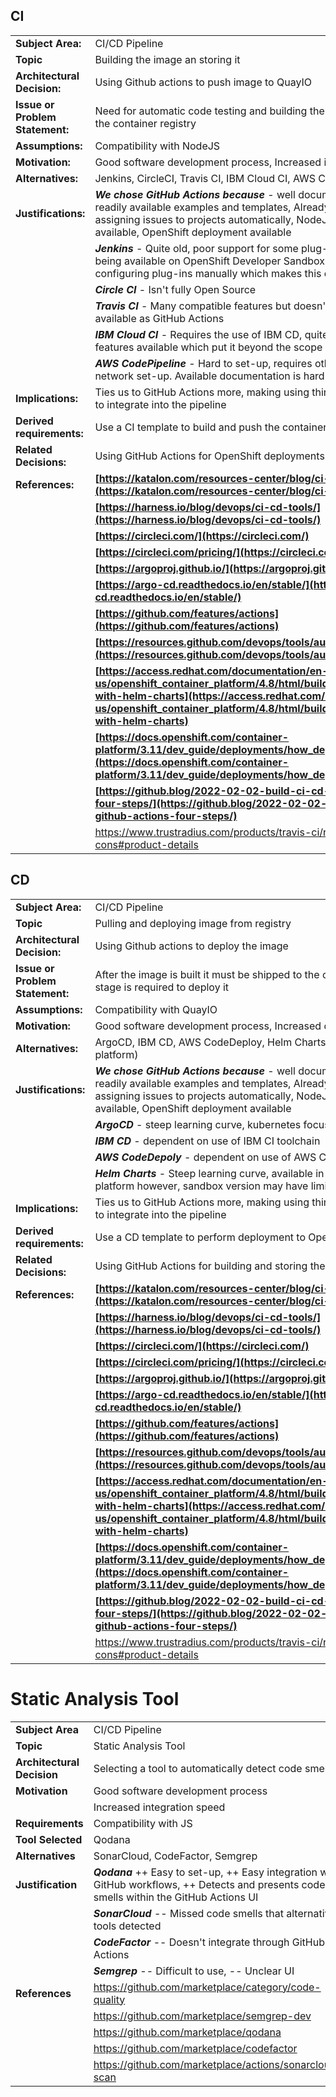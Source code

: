 ## CI
|  |  |
|--|--|
| **Subject Area:** | CI/CD Pipeline|
| **Topic** | Building the image an storing it|
| **Architectural Decision:** | Using Github actions to push image to QuayIO |
| **Issue or Problem Statement:** | Need for automatic code testing and building the image to then be stored in the container registry |
| **Assumptions:** | Compatibility with NodeJS |
| **Motivation:** | Good software development process, Increased integration speed |
| **Alternatives:** | Jenkins, CircleCI, Travis CI, IBM Cloud CI, AWS CodePipeline |
| **Justifications:** | ***We chose GitHub Actions because*** - well documented, easy-of-use, readily available examples and templates, Already using GitHub Actions for assigning issues to projects automatically, NodeJS build and test workflow available, OpenShift deployment available 
| |***Jenkins*** - Quite old, poor support for some plug-ins, extra set-up, despite being available on OpenShift Developer Sandbox there is no possibility for configuring plug-ins manually which makes this entirely not feasible |
||***Circle CI*** - Isn't fully Open Source |
||***Travis CI*** - Many compatible features but doesn't have as many templates available as GitHub Actions |
||***IBM Cloud CI*** - Requires the use of IBM CD, quite advanced set-up and features available which put it beyond the scope of our project |
|| ***AWS CodePipeline*** - Hard to set-up, requires other AWS products, e.g., network set-up. Available documentation is hard to navigate |
| **Implications:** | Ties us to GitHub Actions more, making using third-party tools more difficult to integrate into the pipeline |
| **Derived requirements:** | Use a CI template to build and push the container registry |
| **Related Decisions:** | Using GitHub Actions for OpenShift deployments (template available) |
| **References:** | **[https://katalon.com/resources-center/blog/ci-cd-tools](https://katalon.com/resources-center/blog/ci-cd-tools)** |
||**[https://harness.io/blog/devops/ci-cd-tools/](https://harness.io/blog/devops/ci-cd-tools/)**|
||**[https://circleci.com/](https://circleci.com/)**|
||**[https://circleci.com/pricing/](https://circleci.com/pricing/)**|
||**[https://argoproj.github.io/](https://argoproj.github.io/)**|
||**[https://argo-cd.readthedocs.io/en/stable/](https://argo-cd.readthedocs.io/en/stable/)**|
||**[https://github.com/features/actions](https://github.com/features/actions)**|
||**[https://resources.github.com/devops/tools/automation/actions](https://resources.github.com/devops/tools/automation/actions)**|
||**[https://access.redhat.com/documentation/en-us/openshift_container_platform/4.8/html/building_applications/working-with-helm-charts](https://access.redhat.com/documentation/en-us/openshift_container_platform/4.8/html/building_applications/working-with-helm-charts)**|
||**[https://docs.openshift.com/container-platform/3.11/dev_guide/deployments/how_deployments_work.html](https://docs.openshift.com/container-platform/3.11/dev_guide/deployments/how_deployments_work.html)**|
||**[https://github.blog/2022-02-02-build-ci-cd-pipeline-github-actions-four-steps/](https://github.blog/2022-02-02-build-ci-cd-pipeline-github-actions-four-steps/)**|
||https://www.trustradius.com/products/travis-ci/reviews?qs=pros-and-cons#product-details|

## CD

|  |  |
|--|--|
| **Subject Area:** | CI/CD Pipeline |
| **Topic** | Pulling and deploying image from registry |
| **Architectural Decision:** | Using Github actions to deploy the image |
| **Issue or Problem Statement:** | After the image is built it must be shipped to the customers, and so another stage is required to deploy it |
| **Assumptions:** | Compatibility with QuayIO |
| **Motivation:** | Good software development process, Increased delivery speed |
| **Alternatives:** | ArgoCD, IBM CD, AWS CodeDeploy, Helm Charts (Openshift container platform) |
| **Justifications:** | ***We chose GitHub Actions because*** - well documented, easy-of-use, readily available examples and templates, Already using GitHub Actions for assigning issues to projects automatically, NodeJS build and test workflow available, OpenShift deployment available 
| |***ArgoCD*** - steep learning curve, kubernetes focused, difficult set-up |
||***IBM CD*** - dependent on use of IBM CI toolchain |
|| ***AWS CodeDepoly*** - dependent on use of AWS CodePipeline |
||***Helm Charts*** - Steep learning curve, available in the OpenShift Container platform however, sandbox version may have limitations, kubernetes focused |
| **Implications:** | Ties us to GitHub Actions more, making using third-party tools more difficult to integrate into the pipeline |
| **Derived requirements:** | Use a CD template to perform  deployment to OpenShift |
| **Related Decisions:** | Using GitHub Actions for building and storing the image |
| **References:** | **[https://katalon.com/resources-center/blog/ci-cd-tools](https://katalon.com/resources-center/blog/ci-cd-tools)** |
||**[https://harness.io/blog/devops/ci-cd-tools/](https://harness.io/blog/devops/ci-cd-tools/)**|
||**[https://circleci.com/](https://circleci.com/)**|
||**[https://circleci.com/pricing/](https://circleci.com/pricing/)**|
||**[https://argoproj.github.io/](https://argoproj.github.io/)**|
||**[https://argo-cd.readthedocs.io/en/stable/](https://argo-cd.readthedocs.io/en/stable/)**|
||**[https://github.com/features/actions](https://github.com/features/actions)**|
||**[https://resources.github.com/devops/tools/automation/actions](https://resources.github.com/devops/tools/automation/actions)**|
||**[https://access.redhat.com/documentation/en-us/openshift_container_platform/4.8/html/building_applications/working-with-helm-charts](https://access.redhat.com/documentation/en-us/openshift_container_platform/4.8/html/building_applications/working-with-helm-charts)**|
||**[https://docs.openshift.com/container-platform/3.11/dev_guide/deployments/how_deployments_work.html](https://docs.openshift.com/container-platform/3.11/dev_guide/deployments/how_deployments_work.html)**|
||**[https://github.blog/2022-02-02-build-ci-cd-pipeline-github-actions-four-steps/](https://github.blog/2022-02-02-build-ci-cd-pipeline-github-actions-four-steps/)**|
||https://www.trustradius.com/products/travis-ci/reviews?qs=pros-and-cons#product-details|

# Static Analysis Tool
|  |  |
|--|--|
| **Subject Area** | CI/CD Pipeline |
| **Topic** | Static Analysis Tool |
| **Architectural Decision** | Selecting a tool to automatically detect code smells |
| **Motivation** | Good software development process|  
|  | Increased integration speed |
| **Requirements** | Compatibility with JS |
| **Tool Selected** | Qodana |
| **Alternatives**  | SonarCloud, CodeFactor, Semgrep |
| **Justification** | ***Qodana*** ++ Easy to set-up, ++ Easy integration with GitHub workflows, ++ Detects and presents code smells within the GitHub Actions UI |
|  | ***SonarCloud***  -\- Missed code smells that alternative tools detected |
|  | ***CodeFactor*** -\- Doesn't integrate through GitHub Actions |
|  | ***Semgrep*** -\- Difficult to use, -\- Unclear UI |
| **References** | https://github.com/marketplace/category/code-quality |
|  | https://github.com/marketplace/semgrep-dev |
|  | https://github.com/marketplace/qodana |
|  | https://github.com/marketplace/codefactor |
|  | https://github.com/marketplace/actions/sonarcloud-scan |